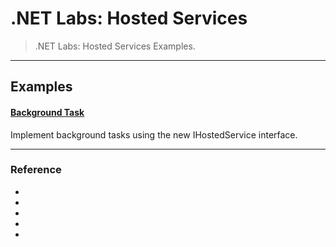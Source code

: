 
# .NET Labs: Hosted Services

> .NET Labs: Hosted Services Examples.





---



## Examples





#### [Background Task](background-tasks)

Implement background tasks using the new IHostedService interface.





---



### Reference

- []()
- []()
- []()
- []()
- []()
